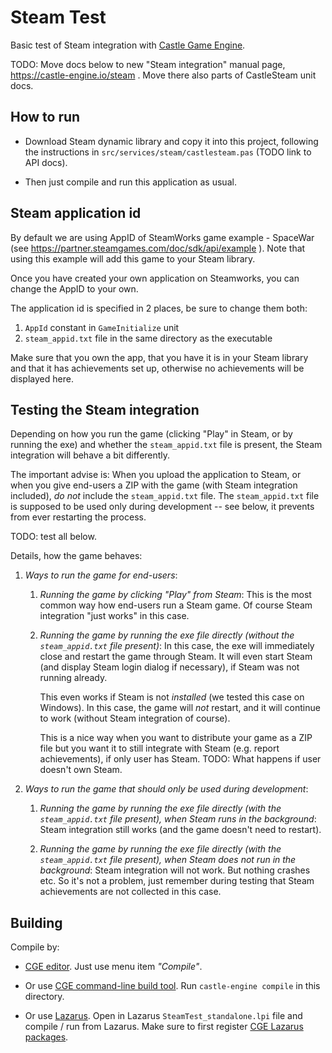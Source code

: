 # Steam Test

Basic test of Steam integration with [Castle Game Engine](https://castle-engine.io/).

TODO: Move docs below to new "Steam integration" manual page, https://castle-engine.io/steam . Move there also parts of CastleSteam unit docs.

## How to run

- Download Steam dynamic library and copy it into this project, following the instructions in `src/services/steam/castlesteam.pas` (TODO link to API docs).

- Then just compile and run this application as usual.

## Steam application id

By default we are using AppID of SteamWorks game example - SpaceWar (see https://partner.steamgames.com/doc/sdk/api/example ). Note that using this example will add this game to your Steam library.

Once you have created your own application on Steamworks, you can change the AppID to your own.

The application id is specified in 2 places, be sure to change them both:

1. `AppId` constant in `GameInitialize` unit
2. `steam_appid.txt` file in the same directory as the executable

Make sure that you own the app, that you have it is in your Steam library and that it has achievements set up, otherwise no achievements will be displayed here.

## Testing the Steam integration

Depending on how you run the game (clicking "Play" in Steam, or by running the exe) and whether the `steam_appid.txt` file is present, the Steam integration will behave a bit differently.

The important advise is: When you upload the application to Steam, or when you give end-users a ZIP with the game (with Steam integration included), *do not* include the `steam_appid.txt` file. The `steam_appid.txt` file is supposed to be used only during development -- see below, it prevents from ever restarting the process.

TODO: test all below.

Details, how the game behaves:

1. _Ways to run the game for end-users_:

    1. _Running the game by clicking "Play" from Steam_: This is the most common way how end-users run a Steam game. Of course Steam integration "just works" in this case.

    2. _Running the game by running the exe file directly (without the `steam_appid.txt` file present)_: In this case, the exe will immediately close and restart the game through Steam. It will even start Steam (and display Steam login dialog if necessary), if Steam was not running already.

        This even works if Steam is not *installed* (we tested this case on Windows). In this case, the game will *not* restart, and it will continue to work (without Steam integration of course).

        This is a nice way when you want to distribute your game as a ZIP file but you want it to still integrate with Steam (e.g. report achievements), if only user has Steam. TODO: What happens if user doesn't own Steam.

2. _Ways to run the game that should only be used during development_:

    1. _Running the game by running the exe file directly (with the `steam_appid.txt` file present), when Steam runs in the background_: Steam integration still works (and the game doesn't need to restart).

    2. _Running the game by running the exe file directly (with the `steam_appid.txt` file present), when Steam does not run in the background_: Steam integration will not work. But nothing crashes etc. So it's not a problem, just remember during testing that Steam achievements are not collected in this case.

## Building

Compile by:

- [CGE editor](https://castle-engine.io/manual_editor.php). Just use menu item _"Compile"_.

- Or use [CGE command-line build tool](https://castle-engine.io/build_tool). Run `castle-engine compile` in this directory.

- Or use [Lazarus](https://www.lazarus-ide.org/). Open in Lazarus `SteamTest_standalone.lpi` file and compile / run from Lazarus. Make sure to first register [CGE Lazarus packages](https://castle-engine.io/documentation.php).
